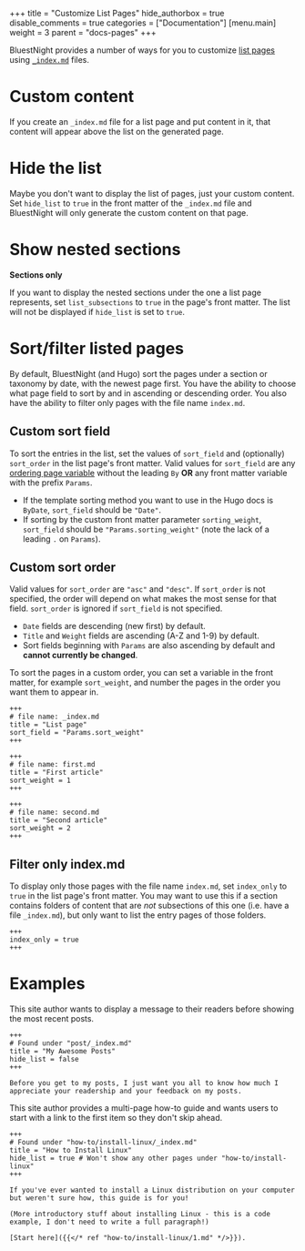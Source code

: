 +++
title = "Customize List Pages"
hide_authorbox = true
disable_comments = true
categories = ["Documentation"]
[menu.main]
  weight = 3
  parent = "docs-pages"
+++

BluestNight provides a number of ways for you to customize [list pages](https://gohugo.io/templates/list/) using [`_index.md`](https://gohugo.io/content/using-index-md/) files.

<!--more-->

# Custom content

If you create an `_index.md` file for a list page and put content in it, that content will appear above the list on the generated page.

# Hide the list

Maybe you don't want to display the list of pages, just your custom content. Set `hide_list` to `true` in the front matter of the `_index.md` file and BluestNight will only generate the custom content on that page.

# Show nested sections

**Sections only**

If you want to display the nested sections under the one a list page represents, set `list_subsections` to `true` in the page's front matter. The list will not be displayed if `hide_list` is set to `true`.

# Sort/filter listed pages

By default, BluestNight (and Hugo) sort the pages under a section or taxonomy by date, with the newest page first. You have the ability to choose what page field to sort by and in ascending or descending order. You also have the ability to filter only pages with the file name `index.md`.

## Custom sort field

To sort the entries in the list, set the values of `sort_field` and (optionally) `sort_order` in the list page's front matter. Valid values for `sort_field` are any [ordering page variable](https://gohugo.io/templates/lists/#order-content) without the leading `By` **OR** any front matter variable with the prefix `Params`.

- If the template sorting method you want to use in the Hugo docs is `ByDate`, `sort_field` should be `"Date"`.
- If sorting by the custom front matter parameter `sorting_weight`, `sort_field` should be `"Params.sorting_weight"` (note the lack of a leading `.` on `Params`).

## Custom sort order

Valid values for `sort_order` are `"asc"` and `"desc"`. If `sort_order` is not specified, the order will depend on what makes the most sense for that field. `sort_order` is ignored if `sort_field` is not specified.

- `Date` fields are descending (new first) by default.
- `Title` and `Weight` fields are ascending (A-Z and 1-9) by default.
- Sort fields beginning with `Params` are also ascending by default and **cannot currently be changed**.

To sort the pages in a custom order, you can set a variable in the front matter, for example `sort_weight`, and number the pages in the order you want them to appear in.

```
+++
# file name: _index.md
title = "List page"
sort_field = "Params.sort_weight"
+++

+++
# file name: first.md
title = "First article"
sort_weight = 1
+++

+++
# file name: second.md
title = "Second article"
sort_weight = 2
+++
```

## Filter only index.md

To display only those pages with the file name `index.md`, set `index_only` to `true` in the list page's front matter. You may want to use this if a section contains folders of content that are *not* subsections of this one (i.e. have a file `_index.md`), but only want to list the entry pages of those folders.

```
+++
index_only = true
+++
```

# Examples

This site author wants to display a message to their readers before showing the most recent posts.

```
+++
# Found under "post/_index.md"
title = "My Awesome Posts"
hide_list = false
+++

Before you get to my posts, I just want you all to know how much I appreciate your readership and your feedback on my posts.
```

This site author provides a multi-page how-to guide and wants users to start with a link to the first item so they don't skip ahead.

```
+++
# Found under "how-to/install-linux/_index.md"
title = "How to Install Linux"
hide_list = true # Won't show any other pages under "how-to/install-linux"
+++

If you've ever wanted to install a Linux distribution on your computer but weren't sure how, this guide is for you!

(More introductory stuff about installing Linux - this is a code example, I don't need to write a full paragraph!)

[Start here]({{</* ref "how-to/install-linux/1.md" */>}}).
```
